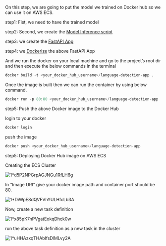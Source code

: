 On this step, we are going to put the model we trained on Docker hub so we can use it on AWS ECS.

step1: Fist, we need to have the trained model

step2: Second, we create the [Model Inference script](https://github.com/yvt-ee/MUGC-Language-Detection/blob/main/Deploy%20ML%20Models%20on%20AWS%20ECS%20using%20Docker%20and%20FastAPI/app/model/model_inference.py)

step3: we create the [FastAPI App](https://github.com/yvt-ee/MUGC-Language-Detection/blob/main/Deploy%20ML%20Models%20on%20AWS%20ECS%20using%20Docker%20and%20FastAPI/app/main.py)

step4: we [Dockerize](https://github.com/yvt-ee/MUGC-Language-Detection/blob/main/Deploy%20ML%20Models%20on%20AWS%20ECS%20using%20Docker%20and%20FastAPI/Dockerfile) the above FastAPI App

And we run the docker on your local machine and go to the project’s root dir and then execute the below commands in the terminal

```python
docker build -t <your_docker_hub_username>/language-detection-app .
```

Once the image is built then we can run the container by using below command.


```python
docker run -p 80:80 <your_docker_hub_username>/language-detection-app
```

step5: Push the above Docker image to the Docker Hub

login to your docker
```python
docker login
```

push the image
```python
docker push <your_docker_hub_username>/language-detection-app
```


step5: Deploying Docker Hub image on AWS ECS

Creating the ECS Cluster

![1*d5P2NPGrpAGJNGu1RfLH6g](https://github.com/user-attachments/assets/b0b7383b-2faf-45ae-b49e-0a5c272e31f2)

In “Image URI” give your docker image path and container port should be 80.

![1*DiWpE8dQVFVhYULHfcLb3A](https://github.com/user-attachments/assets/918de2f8-8375-48a1-8400-8ecff7bf31d6)

Now, create a new task definition

![1*x85pK7nPVgatEokqDhck0w](https://github.com/user-attachments/assets/f8e1f924-fca9-4f0a-adec-1a775eb3a109)

run the above task definition as a new task in the cluster

![1*uHHAzxqTHAbIfsDlMLvy2A](https://github.com/user-attachments/assets/9721ba4f-1882-41f4-a55d-58026fad9f9c)

